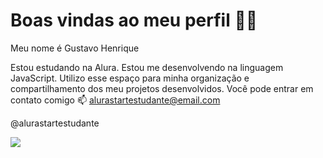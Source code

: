 # Boas vindas ao meu perfil 💙💙
Meu nome é Gustavo Henrique

Estou estudando na Alura.
Estou me desenvolvendo na linguagem JavaScript.
Utilizo esse espaço para minha organização e compartilhamento dos meu projetos desenvolvidos.
Você pode entrar em contato comigo 📫
alurastartestudante@email.com

@alurastartestudante


![](https://media.tenor.com/45w103172jEAAAAM/galinha-galinhas.gif)
